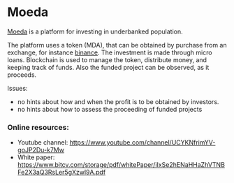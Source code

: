 # Moeda 

[Moeda](https://moedaseeds.com/) is a platform for investing in underbanked population.

The platform uses a token (MDA), that  can be obtained by purchase from an exchange, for instance [binance](https://www.binance.com/it). 
The investment is made through micro loans.
Blockchain is used to manage the token, distribute money, and keeping track of funds. Also the funded project can be observed, as it proceeds.  

Issues: 
* no hints about how and when the profit is to be obtained by investors.
* no hints about how to assess the proceeding of funded projects 

### Online resources:
* Youtube channel: https://www.youtube.com/channel/UCYKNfrimYV-goJP2Du-k7Mw
* White paper: https://www.bitcv.com/storage/pdf/whitePaper/iIxSe2hENaHHaZhVTNBFe2X3aQ3RsLer5gXzwl9A.pdf
